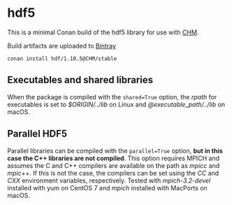 # hdf5

This is a minimal Conan build of the hdf5 library for use with [CHM](https://github.com/Chrismarsh/CHM). 

Build artifacts are uploaded to [Bintray](https://bintray.com/chrismarsh/CHM)


```
conan install hdf/1.10.5@CHM/stable
```

## Executables and shared libraries

When the package is compiled with the `shared=True` option, the _rpath_ for
executables is set to _$ORIGIN/../lib_ on Linux and _@executable_path/../lib_
on macOS.


## Parallel HDF5

Parallel libraries can be compiled with the `parallel=True` option, **but in
this case the C++ libraries are not compiled**. This option requires MPICH and
assumes the C and C++ compilers are available on the path as _mpicc_ and
_mpic++_. If this is not the case, the compilers can be set using the _CC_ and
_CXX_ environment variables, respectively. Tested with _mpich-3.2-devel_
installed with yum on CentOS 7 and _mpich_ installed with MacPorts on macOS.
